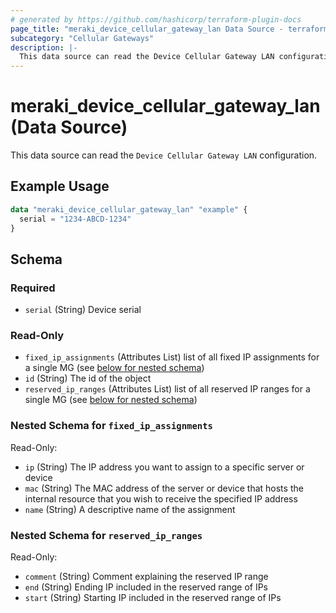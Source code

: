 ```yaml
---
# generated by https://github.com/hashicorp/terraform-plugin-docs
page_title: "meraki_device_cellular_gateway_lan Data Source - terraform-provider-meraki"
subcategory: "Cellular Gateways"
description: |-
  This data source can read the Device Cellular Gateway LAN configuration.
---
```


# meraki_device_cellular_gateway_lan (Data Source)

This data source can read the `Device Cellular Gateway LAN` configuration.

## Example Usage

```terraform
data "meraki_device_cellular_gateway_lan" "example" {
  serial = "1234-ABCD-1234"
}
```

<!-- schema generated by tfplugindocs -->
## Schema

### Required

- `serial` (String) Device serial

### Read-Only

- `fixed_ip_assignments` (Attributes List) list of all fixed IP assignments for a single MG (see [below for nested schema](#nestedatt--fixed_ip_assignments))
- `id` (String) The id of the object
- `reserved_ip_ranges` (Attributes List) list of all reserved IP ranges for a single MG (see [below for nested schema](#nestedatt--reserved_ip_ranges))

<a id="nestedatt--fixed_ip_assignments"></a>
### Nested Schema for `fixed_ip_assignments`

Read-Only:

- `ip` (String) The IP address you want to assign to a specific server or device
- `mac` (String) The MAC address of the server or device that hosts the internal resource that you wish to receive the specified IP address
- `name` (String) A descriptive name of the assignment


<a id="nestedatt--reserved_ip_ranges"></a>
### Nested Schema for `reserved_ip_ranges`

Read-Only:

- `comment` (String) Comment explaining the reserved IP range
- `end` (String) Ending IP included in the reserved range of IPs
- `start` (String) Starting IP included in the reserved range of IPs
